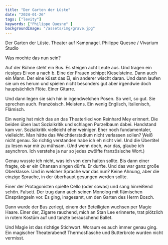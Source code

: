 ```yaml
---
title: "Der Garten der Lüste"
date: "2024-01-26"
tags: ["levity"]
keywords: ["Philippe Quesne" ]
backgroundImage: "/assets/img/grave.jpg"
---
```

Der Garten der Lüste. Theater auf Kampnagel. Philippe Quesne / Vivarium Studio

Was mochte das nun sein? 

Auf der Bühne steht ein Bus. Es steigen acht Leute aus. Und tragen ein riesiges Ei von a nach b. Eine der Frauen schippt Kieselsteine. Dann auch ein Mann. Der eine küsst das Ei, ein anderer wischt daran. Und dann laufen sie um es herum und spielen nicht besonders gut aber irgendwie doch hauptsächlich Flöte. Einer Gitarre.

Und dann legen sie sich hin in irgendwelchen Posen. So weit, so gut. Sie sprechen auch. Französisch. Meistens. Ein wenig Englisch, Italienisch, Flämisch. 

Ein wenig hat mich das an das Theaterlied von Reinhard Mey erinnert. Die beiden üben laut Sozialkritik und schlagen Purzelbaum dabei. Handstand kam vor. Sozialkritik vielleicht eher weiniger. Eher noch fundamentaler, vielleicht. Man hätte das Weichtierstadium nicht verlassen sollen? Weiß nicht genau. So richtig verstanden habe ich eh nicht viel. Und die Übertitel zu lesen war mir zu mühsam. (Und wenn doch, war das, glaube ich asynchron. Ich verstehe ja nur so jedes zwölfte französische Wort.)

Genau wusste ich nicht, was ich von dem halten sollte. Bis dann einer fragte, ob er ein Chansan singen dürfe. Er durfte. Und das war ganz große Oberklasse. Und in welcher Sprache war das nun? Keine Ahnung, aber die einzige Sprache, in der überhaupt gesungen werden sollte.

Einer der Protagonisten spielte Cello (oder sowas) und sang hinreißend schön. Falsett. Der trug dann auch seinen Monolog mit flämischen Einsprängseln vor. Es ging, insgesamt, um den Garten des Herrn Bosch.

Dann wurde der Bus zerlegt, einem der Beteiligten wuchsen per Magie Haare. Einer der, Zigarre rauchend, mich an Stan Lee erinnerte, trat plötzlich in rotem Kostüm auf und tanzte berauschend Ballet. 

Und Magie ist das richtige Stichwort. Woraum es auch immer genau ging. Ein magischer Theaterabend! Thermosflasche und Butterbrote wurden nicht vermisst.





